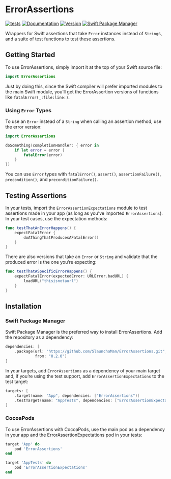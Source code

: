 # ErrorAssertions

[![tests](https://github.com/SlaunchaMan/ErrorAssertions/workflows/tests/badge.svg)](https://github.com/SlaunchaMan/ErrorAssertions/actions?query=workflow%3Atests)
[![Documentation](https://SlaunchaMan.github.io/ErrorAssertions/badge.svg)](https://SlaunchaMan.github.io/ErrorAssertions)
[![Version](https://img.shields.io/cocoapods/v/ErrorAssertions.svg?style=flat)](https://cocoapods.org/pods/ErrorAssertions)
[![Swift Package Manager](https://img.shields.io/badge/SPM-compatible-orange.svg)](https://swift.org/package-manager)

Wrappers for Swift assertions that take `Error` instances instead of `String`s, 
and a suite of test functions to test these assertions.

## Getting Started

To use ErrorAssertions, simply import it at the top of your Swift source file:

```swift
import ErrorAssertions
```

Just by doing this, since the Swift compiler will prefer imported modules to the
main Swift module, you’ll get the ErrorAssertion versions of functions like
`fatalError(_:file:line:)`.

### Using `Error` Types

To use an `Error` instead of a `String` when calling an assertion method, use
the error version:

```swift
import ErrorAssertions

doSomething(completionHandler: { error in
    if let error = error {
        fatalError(error)
    }
})
```

You can use `Error` types with `fatalError()`, `assert()`, `assertionFailure()`,
`precondition()`, and `preconditionFailure()`.

## Testing Assertions

In your tests, import the `ErrorAssertionExpectations` module to test assertions
made in your app (as long as you’ve imported `ErrorAssertions`). In your test
cases, use the expectation methods:

```swift
func testThatAnErrorHappens() {
    expectFatalError {
        doAThingThatProducesAFatalError()
    }
}
```

There are also versions that take an `Error` or `String` and validate that the
produced error is the one you’re expecting:

```swift
func testThatASpecificErrorHappens() {
    expectFatalError(expectedError: URLError.badURL) {
        loadURL("thisisnotaurl")
    }
}
```

## Installation

### Swift Package Manager

Swift Package Manager is the preferred way to install ErrorAssertions. Add the
repository as a dependency:

```swift
dependencies: [
    .package(url: "https://github.com/SlaunchaMan/ErrorAssertions.git",
             from: "0.2.0")
]
```

In your targets, add `ErrorAssertions` as a dependency of your main target and,
if you’re using the test support, add `ErrorAssertionExpectations` to the test
target:

```swift
targets: [
    .target(name: "App", dependencies: ["ErrorAssertions")]
    .testTarget(name: "AppTests", dependencies: ["ErrorAssertionExpectations"])
]
```

### CocoaPods

To use ErrorAssertions with CocoaPods, use the main pod as a dependency in your
app and the ErrorAssertionExpectations pod in your tests:

```ruby
target 'App' do
    pod 'ErrorAssertions'
end

target 'AppTests' do
    pod 'ErrorAssertionExpectations'
end
```
